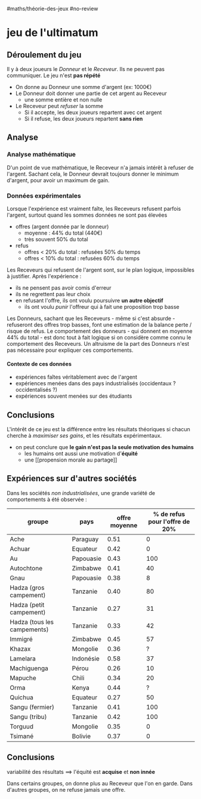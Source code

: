 #maths/théorie-des-jeux #no-review 
# jeu de l'ultimatum

## Déroulement du jeu
Il y à deux joueurs le _Donneur_ et le _Receveur_.
Ils ne peuvent pas communiquer.
Le jeu n'est **pas répété**

 - On donne au Donneur une somme d'argent (ex: 1000€)
 - Le Donneur doit donner une partie de cet argent au Receveur
     - une somme entière et non nulle
 - Le Receveur peut *refuser* la somme
     - Si il accepte, les deux joueurs repartent avec cet argent
     - Si il refuse, les deux joueurs repartent **sans rien**

## Analyse

### Analyse mathématique
D'un point de vue mathématique, le Receveur n'a jamais intérêt à refuser de l'argent.
Sachant cela, le Donneur devrait toujours donner le minimum d'argent, pour avoir un maximum de gain.

### Données expérimentales
Lorsque l'expérience est vraiment faîte, les Receveurs refusent parfois l'argent, surtout quand les sommes données ne sont pas élevées

 - offres (argent donnée par le donneur)
     - moyenne : 44% du total (440€)
     - très souvent 50% du total
 - refus
     - offres < 20% du total : refusées 50% du temps
     - offres < 10% du total : refusées 60% du temps

Les Receveurs qui refusent de l'argent sont, sur le plan logique, impossibles à justifier.
Après l'expérience :
 - ils ne pensent pas avoir comis d'erreur
 - ils ne regrettent pas leur choix
 - en refusant l'offre, ils ont voulu poursuivre **un autre objectif**
     - ils ont voulu _punir_ l'offreur qui à fait une proposition trop basse

Les Donneurs, sachant que les Receveurs - même si c'est absurde - refuseront des offres trop basses, font une estimation de la balance perte / risque de refus.
Le comportement des donneurs - qui donnent en moyenne 44% du total - est donc tout à fait logique si on considère comme connu le comportement des Receveurs.
Un altruisme de la part des Donneurs n'est pas nécessaire pour expliquer ces comportements.

#### Contexte de ces données
 - expériences faîtes véritablement avec de l'argent
 - expériences menées dans des pays industrialisés (occidentaux ? occidentalisés ?)
 - expériences souvent menées sur des étudiants


## Conclusions
L'intérêt de ce jeu est la différence entre les résultats théoriques si chacun cherche à _maximiser ses gains_, et les résultats expérimentaux.

 - on peut conclure que **le gain n'est pas la seule motivation des humains**
     - les humains ont aussi une motivation d'**équité**
     - une [[propension morale au partage]]

## Expériences sur d'autres sociétés
Dans les sociétés _non industrialisées_, une grande variété de comportements à été observée :

| groupe                      | pays      | offre moyenne | % de refus pour l'offre de 20% |
| --------------------------- | --------- | ------------- | ------------------------------ |
| Ache                        | Paraguay  | 0.51          | 0                              |
| Achuar                      | Equateur  | 0.42          | 0                              |
| Au                          | Papouasie | 0.43          | 100                            |
| Autochtone                  | Zimbabwe  | 0.41          | 40                             |
| Gnau                        | Papouasie | 0.38          | 8                              |
| Hadza (gros campement)      | Tanzanie  | 0.40          | 80                             |
| Hadza (petit campement)     | Tanzanie  | 0.27          | 31                             |
| Hadza (tous les campements) | Tanzanie  | 0.33          | 42                             |
| Immigré                     | Zimbabwe  | 0.45          | 57                             |
| Khazax                      | Mongolie  | 0.36          | ?                              |
| Lamelara                    | Indonésie | 0.58          | 37                             |
| Machiguenga                 | Pérou     | 0.26          | 10                             |
| Mapuche                     | Chili     | 0.34          | 20                             |
| Orma                        | Kenya     | 0.44          | ?                              |
| Quichua                     | Equateur  | 0.27          | 50                             |
| Sangu (fermier)             | Tanzanie  | 0.41          | 100                            |
| Sangu (tribu)               | Tanzanie  | 0.42          | 100                            |
| Torguud                     | Mongolie  | 0.35          | 0                              |
| Tsimané                     | Bolivie   | 0.37          | 0                              |

## Conclusions
variabilité des résultats ==> l'équité est **acquise** et **non innée**

Dans certains groupes, on donne plus au Receveur que l'on en garde.
Dans d'autres groupes, on ne refuse jamais une offre.

